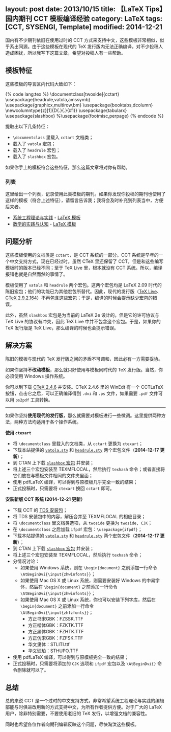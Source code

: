 layout: post
date: 2013/10/15
title: 【LaTeX Tips】国内期刊 CCT 模板编译经验
category: LaTeX
tags: [CCT, SYSENGI, Template]
modified: 2014-12-21
---

国内有不少期刊依旧在使用过时的 CCT 方式来支持中文，这些模板非常相似，似乎系出同源。由于这些模板在现代的 TeX 发行版内无法正确编译，对不少投稿人造成困扰，所以我写下这篇文章，希望对投稿人有一些帮助。

<!--more-->

## 模板特征

这些模板的导言区内代码大致如下：

{% code lang:tex %}
\documentclass[twoside]{cctart}
\usepackage{headrule,vatola,amssymb}
\usepackage{graphicx,multirow,bm}
\usepackage{booktabs,dcolumn}
\newcolumntype{z}[1]{D{.}{.}{#1}}
\usepackage{tabularx}
\usepackage{slashbox}
%\usepackage{footmisc,perpage}
{% endcode %}

提取出以下几条特征：

* `\documentclass` 里载入 `cctart` 文档类；
* 载入了 `vatola` 宏包；
* 载入了 `headrule` 宏包；
* 载入了 `slashbox` 宏包。

如果你手上的模板符合这些特征，那么这篇文章将对你有帮助。

### 列表

这里给出一个列表，记录使用此类模板的期刊。如果你发现你投稿的期刊也使用了这样的模板（符合上述特征），请留言告诉我；我将会及时补充到列表当中，方便后来者。

* [系统工程理论与实践](http://www.sysengi.com/) - [LaTeX 模板](http://www.sysengi.com/UserFiles/File/model2013.tex)
* [数学的实践与认知](http://ssjs.cbpt.cnki.net/WKA2/WebPublication/index.aspx?mid=ssjs) - [LaTeX 模板](http://211.151.247.86/Editor/2013/0516/ssjs/9c56b9c5-ab32-4bcc-980a-6861cebffefd.tex)

## 问题分析

这些模板使用的文档类是 `cctart`，是 CCT 系统的一部分。CCT 系统是早年的一个中文支持方式，现在已经过时。虽然 CTeX 里还保留了 CCT，但是和这些编写模板时的版本已经不同；至于 TeX Live 里，根本就没有 CCT 系统。所以，编译报错也就是自然而然的事情了。

模板使用了 `vatola` 和 `headrule` 两个宏包。这两个宏包均是 LaTeX 2.09 时代的陈旧宏包；他们的功能已为其他宏包所替代。因此，现代的发行版（[TeX Live](http://www.tug.org/texlive/)、[CTeX 2.9.2.164](http://www.ctex.org/CTeXDownload)）不再包含这些宏包；于是，编译的时候会提示缺少宏包的错误。

此外，虽然 `slashbox` 宏包是为当前的 LaTeX 2e 设计的，但是它的许可协议与 TeX Live 的协议有冲突，因此 TeX Live 中并不包含这个宏包。于是，如果你的 TeX 发行版是 TeX Live，那么编译的时候也会提示错误。

## 解决方案

陈旧的模板与现代的 TeX 发行版之间的矛盾不可调和，因此必有一方需要妥协。

如果你坚持**不改动模板**，那么就只好使用与模板同时代的 TeX 发行版。当然，你必须使用 Windows 操作系统。

你可以到下载 [CTeX 2.4.6](ftp://ftp.ctex.org/pub/tex/systems/ctex/obsolete/2.4/) 并安装。CTeX 2.4.6 里的 WinEdt 有一个 CCTLaTeX 按钮，点击它之后，可以正确编译得到 `.dvi` 和 `.ps` 文件，如果需要 `.pdf` 文件可以用 `ps2pdf` 工具转换。

-----

如果你坚持**使用现代的发行版**，那么就需要对模板进行一些微调。这里提供两种方法，两种方法均适用于各个操作系统。

**使用 `ctexart`**

* 将 `\documentclass` 里载入的文档类，从 `cctart` 更换为 `ctexart`；
* 下载本站提供的 [`vatola.sty`]({{site.url}}/attachment/LaTeX-useful-tools/old_style/vatola.sty) 和 [`headrule.sty`]({{site.url}}/attachment/LaTeX-useful-tools/old_style/headrule.sty) 两个宏包文件（**2014-12-17 更新**）；
* 到 CTAN 上下载 [`slashbox` 宏包](http://www.ctan.org/pkg/slashbox) 并安装；
* 将上述三个宏包安装至 TEXMFLOCAL，然后执行 `texhash` 命令；或者直接将它们放在与模板文件相同的文件夹里面；
* 使用 pdfLaTeX 编译，可以得到与原模板几乎完全一致的结果；
* 正式投稿时，只需要将 `ctexart` 换回 `cctart` 即可。

**安装新版 CCT 系统 (2014-12-21 更新）**

* 下载 CCT 的 [TDS 安装包]({{site.url}}/attachment/LaTeX-useful-tools/CCT_TDS.zip)；
* 将 TDS 安装包中的内容，解压合并至 TEXMFLOCAL 的相应目录；
* 将 `\documentclass` 里文档类选项，从 `twoside` 更换为 `twoside, CJK`；
* 在 `\documentclass` 之后加载 `ifpdf` 宏包：`\usepackage{ifpdf}`；
* 下载本站提供的 [`vatola.sty`]({{site.url}}/attachment/LaTeX-useful-tools/old_style/vatola.sty) 和 [`headrule.sty`]({{site.url}}/attachment/LaTeX-useful-tools/old_style/headrule.sty) 两个宏包文件（**2014-12-17 更新**）；
* 到 CTAN 上下载 [`slashbox` 宏包](http://www.ctan.org/pkg/slashbox) 并安装；
* 将上述三个宏包安装至 TEXMFLOCAL，然后执行 `texhash` 命令；
* 分情况讨论：
    - 如果使用 Windows 系统，则在 `\begin{document}` 之前添加一行命令 `\AtBeginDvi{\input{zhwinfonts}}`；
    - 如果使用 Mac OS X 或 Linux 系统，则需要安装好 Windows 的中易字体，然后在 `\begin{document}` 之前添加一行命令 `\AtBeginDvi{\input{zhwinfonts}}`；
    - 如果使用 Mac OS X 或 Linux 系统，你也可以安装下列字库，然后在 `\begin{document}` 之前添加一行命令 `\AtBeginDvi{\input{zhfzfonts}}`；
        * 方正书宋GBK：FZSSK.TTF
        * 方正楷体GBK：FZKTK.TTF
        * 方正黑体GBK：FZHTK.TTF
        * 方正仿宋GBK：FZFSK.TTF
        * 华文隶体：STLITI.ttf
        * 华文琥珀：STHUPO.TTF
* 使用 pdfLaTeX 编译，可以得到与原模板完全一致的结果；
* 正式投稿时，只需要将添加的 `CJK` 选项和 `ifpdf` 宏包以及 `\AtBeginDvi{}` 命令删除就可以了。

## 总结

总的来说 CCT 是一个过时的中文支持方式，非常希望系统工程理论与实践的编辑部能与时俱进改用新的方式支持中文，为所有作者提供方便。对于广大的 LaTeX 用户，除非特别需要，不要使用老旧的 TeX 发行，以增强文档的兼容性。

同时也希望各位作者向期刊编辑反映这个问题，尽快淘汰这些模板。
